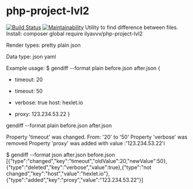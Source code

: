 # php-project-lvl2
[![Build Status](https://travis-ci.org/zxz112/php-project-lvl2.svg?branch=master)](https://travis-ci.org/zxz112/php-project-lvl2)
[![Maintainability](https://api.codeclimate.com/v1/badges/5130058adfa858d5d7ff/maintainability)](https://codeclimate.com/github/zxz112/php-project-lvl2/maintainability)
Utility to find difference between files.
Install:
  composer global require ilyavvv/php-project-lvl2
  
Render types:
  pretty
  plain
  json
  
Data type:
  json
  yaml
  
Example usage:
  $ gendiff --format plain before.json after.json
{
  - timeout: 20
  + timeout: 50
  - verbose: true
    host: hexlet.io
  + proxy: 123.234.53.22
}

gendiff --format plain before.json after.json

Property 'timeout' was changed. From: '20' to '50'
Property 'verbose' was removed
Property 'proxy' was added with value :'123.234.53.22'i

$ gendiff --format json after.json before.json
[{"type":"changed","key":"timeout","oldValue":20,"newValue":50},{"type":"deleted","key":"verbose","value":true},{"type":"not changed","key":"host","value":"hexlet.io"},{"type":"added","key":"proxy","value":"123.234.53.22"}]
 
